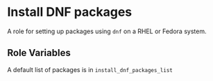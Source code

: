 Install DNF packages
=========

A role for setting up packages using `dnf` on a RHEL or Fedora system. 

Role Variables
--------------

A default list of packages is in `install_dnf_packages_list` 
